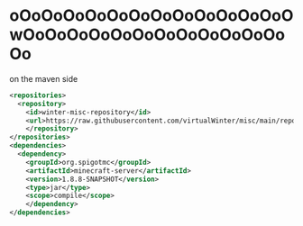# oOoOoOoOoOoOoOoOoOoOoOoOoOwOoOoOoOoOoOoOoOoOoOoOoOoOo


on the maven side
```xml
<repositories>
  <repository>
    <id>winter-misc-repository</id>
    <url>https://raw.githubusercontent.com/virtualWinter/misc/main/repo/</url>
    </repository>
</repositories>
<dependencies>
  <dependency>
    <groupId>org.spigotmc</groupId>
    <artifactId>minecraft-server</artifactId>
    <version>1.8.8-SNAPSHOT</version>
    <type>jar</type>
    <scope>compile</scope>
    </dependency>
</dependencies>
```
